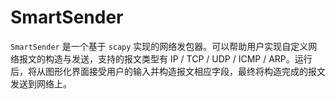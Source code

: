 # SmartSender
`SmartSender` 是一个基于 `scapy` 实现的网络发包器。可以帮助用户实现自定义网络报文的构造与发送，支持的报文类型有 IP / TCP / UDP / ICMP / ARP。运行后，将从图形化界面接受用户的输入并构造报文相应字段，最终将构造完成的报文发送到网络上。
